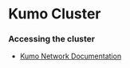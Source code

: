 # Kumo Cluster

### Accessing the cluster
* [Kumo Network Documentation](clusters/kumo/Kumo-Network-Documentation.html)

